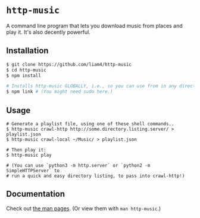 # `http-music`

A command line program that lets you download music from places and play it.
It's also decently powerful.

## Installation

```bash
$ git clone https://github.com/liam4/http-music
$ cd http-music
$ npm install

# Installs http-music GLOBALLY, i.e., so you can use from in any directory.
$ npm link # (You might need sudo here.)
```

## Usage

```
# Generate a playlist file, using one of these shell commands..
$ http-music crawl-http http://some.directory.listing.server/ > playlist.json
$ http-music crawl-local ~/Music/ > playlist.json

# Then play it:
$ http-music play

# (You can use `python3 -m http.server` or `python2 -m SimpleHTTPServer` to
# run a quick and easy directory listing, to pass into crawl-http!)
```

## Documentation

Check out [the man pages](man/). (Or view them with `man http-music`.)
